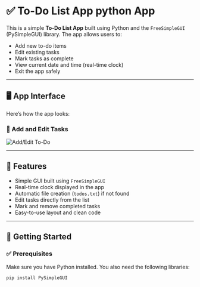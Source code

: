 # ✅ To-Do List App python App

This is a simple **To-Do List App** built using Python and the `FreeSimpleGUI` (PySimpleGUI) library. The app allows users to:

- Add new to-do items
- Edit existing tasks
- Mark tasks as complete
- View current date and time (real-time clock)
- Exit the app safely

---

## 🖥️ App Interface

Here’s how the app looks:

### 🧾 Add and Edit Tasks
![Add/Edit To-Do](/screenshots/addeditt.png)

---

## 📂 Features

- Simple GUI built using `FreeSimpleGUI`
- Real-time clock displayed in the app
- Automatic file creation (`todos.txt`) if not found
- Edit tasks directly from the list
- Mark and remove completed tasks
- Easy-to-use layout and clean code

---

## 🚀 Getting Started

### ✅ Prerequisites

Make sure you have Python installed. You also need the following libraries:

```bash
pip install PySimpleGUI
